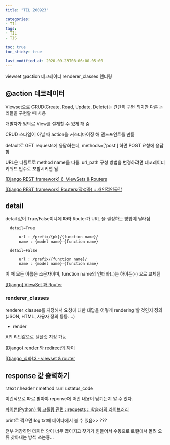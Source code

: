```yaml
---
title: "TIL 200923"

categories:
- TIL
tags:
- TIL
- TIS

toc: true
toc_sticky: true

last_modified_at: 2020-09-23T08:06:00-05:00
---
```

viewset @action 데코레이터 renderer_classes 렌더링

## @action 데코레이터

Viewset으로 CRUD(Create, Read, Update, Delete)는 간단히 구현 되지만 다른 논리들을 구현할 때 사용

개발자가 임의로 View를 설계할 수 있게 해 줌

CRUD 스타일이 아닐 때 action을 커스터마이징 해 엔드포인트를 만듦

default로 GET requests에 응답하는데, methods=['post'] 하면 POST 요청에 응답함

URL은 디폴트로 method name을 따름. url_path 구성 방법을 변경하려면 데코레이터 키워드 인수로 포함시키면 됨

[\[Django REST framework\] 6. ViewSets & Routers](https://jisun-rea.tistory.com/entry/Django-REST-framework-6-ViewSets-Routers)

[\[Django REST framework\] Routers(작성중) :: 개인적인공간](https://brownbears.tistory.com/83)

## detail

detail 값이 True/False이냐에 따라 Router가 URL 을 결정하는 방법이 달라짐

      detail=True

          url : /prefix/{pk}/{function name}/
          name : {model name}-{function name}
          
      detail=False

          url : /prefix/{function name}/
          name : {model name}-{function name}

이 때 모든 이름은 소문자이며, function name의 언더바(\_)는 하이픈(-) 으로 교체됨

[\[Django\] ViewSet 과 Router](https://ssungkang.tistory.com/entry/Django-ViewSet-%EA%B3%BC-Router)

### renderer_classes

renderer_classes를 지정해서 요청에 대한 대답을 어떻게 rendering 할 것인지 정의(JSON, HTML, 사용자 정의 등등....)

* render

API 리턴값으로 템플릿 지정 가능

[(Django) render 와 redirect의 차이](https://velog.io/@rosewwross/Django-render-%EC%99%80-redirect%EC%9D%98-%EC%B0%A8%EC%9D%B4)

[\[Django_심화\]3 - viewset & router](https://syujisu.tistory.com/96)

## response 값 출력하기

r.text
r.header
r.method
r.url
r.status_code

이런식으로 따로 받아야 reponse에 어떤 내용이 담기는지 알 수 있다.

[파이썬(Python) 웹 크롤링 관련 : requests :: 학습러의 라이브러리](https://cceeddcc.tistory.com/5)

print로 찍으면 log.txt에 데이터에서 볼 수 있음>> ???

전부 저장하면 데이터 양이 너무 많아지고 찾기가 힘들어서 수동으로 로컬에서 돌려 오류 찾아내는 방식 쓰는즁...


